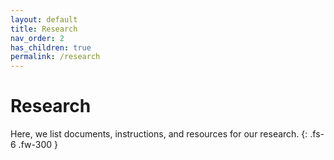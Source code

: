 ```yaml
---
layout: default
title: Research
nav_order: 2
has_children: true
permalink: /research
---
```


# Research

Here, we list documents, instructions, and resources for our research.
{: .fs-6 .fw-300 }
